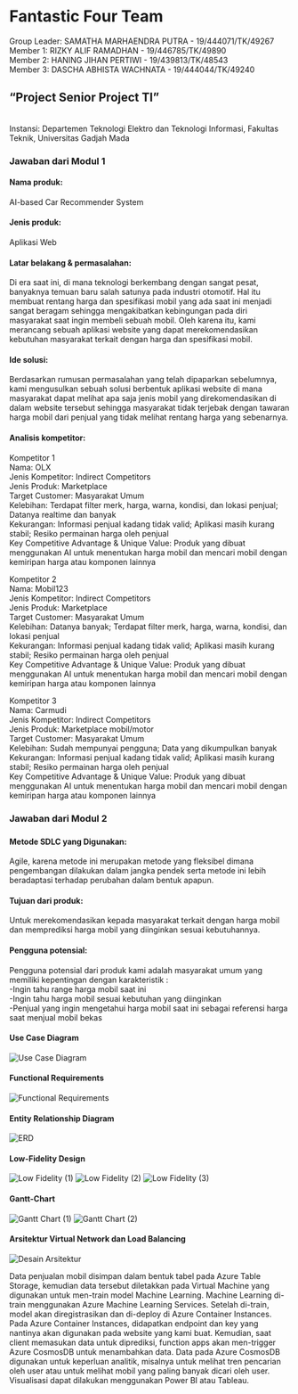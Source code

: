 <h1>Fantastic Four Team</h1>

Group Leader: SAMATHA MARHAENDRA PUTRA - 19/444071/TK/49267<br/>
Member 1: RIZKY ALIF RAMADHAN - 19/446785/TK/49890<br/>
Member 2: HANING JIHAN PERTIWI - 19/439813/TK/48543<br/>
Member 3: DASCHA ABHISTA WACHNATA - 19/444044/TK/49240<br/>

<h2>“Project Senior Project TI”</h2><br/>
Instansi: Departemen Teknologi Elektro dan Teknologi Informasi, Fakultas Teknik, Universitas Gadjah Mada<br/>



<h3>Jawaban dari Modul 1</h3>
<h4>Nama produk: </h4>
AI-based Car Recommender System<br/>

<h4>Jenis produk: </h4>
Aplikasi Web

<h4>Latar belakang & permasalahan: </h4>
Di era saat ini, di mana teknologi berkembang dengan sangat pesat, banyaknya temuan baru salah satunya pada industri otomotif. Hal itu membuat rentang harga dan spesifikasi mobil yang ada saat ini menjadi sangat beragam sehingga mengakibatkan kebingungan pada diri masyarakat saat ingin membeli sebuah mobil. Oleh karena itu, kami merancang sebuah aplikasi website yang dapat merekomendasikan kebutuhan masyarakat terkait dengan harga dan spesifikasi mobil.<br/>

<h4>Ide solusi: </h4>
Berdasarkan rumusan permasalahan yang telah dipaparkan sebelumnya, kami mengusulkan sebuah solusi berbentuk aplikasi website di mana masyarakat dapat melihat apa saja jenis mobil yang direkomendasikan di dalam website tersebut sehingga masyarakat tidak terjebak dengan tawaran harga mobil dari penjual yang tidak melihat rentang harga yang sebenarnya.<br/>

<h4>Analisis kompetitor: </h4>
Kompetitor 1<br/>
Nama: OLX<br/>
Jenis Kompetitor: Indirect Competitors<br/>
Jenis Produk: Marketplace<br/>
Target Customer: Masyarakat Umum<br/>
Kelebihan: Terdapat filter merk, harga, warna, kondisi, dan lokasi penjual; Datanya realtime dan banyak<br/>
Kekurangan: Informasi penjual kadang tidak valid; Aplikasi masih kurang stabil; Resiko permainan harga oleh penjual<br/>
Key Competitive Advantage & Unique Value: Produk yang dibuat menggunakan AI untuk menentukan harga mobil dan mencari mobil dengan kemiripan harga atau komponen lainnya<br/>

Kompetitor 2<br/>
Nama: Mobil123<br/>
Jenis Kompetitor: Indirect Competitors<br/>
Jenis Produk: Marketplace<br/>
Target Customer: Masyarakat Umum<br/>
Kelebihan: Datanya banyak; Terdapat filter merk, harga, warna, kondisi, dan lokasi penjual<br/>
Kekurangan: Informasi penjual kadang tidak valid; Aplikasi masih kurang stabil; Resiko permainan harga oleh penjual<br/>
Key Competitive Advantage & Unique Value: Produk yang dibuat menggunakan AI untuk menentukan harga mobil dan mencari mobil dengan kemiripan harga atau komponen lainnya<br/>

Kompetitor 3<br/>
Nama: Carmudi<br/>
Jenis Kompetitor: Indirect Competitors<br/>
Jenis Produk: Marketplace mobil/motor<br/>
Target Customer: Masyarakat Umum<br/>
Kelebihan: Sudah mempunyai pengguna; Data yang dikumpulkan banyak<br/>
Kekurangan: Informasi penjual kadang tidak valid; Aplikasi masih kurang stabil; Resiko permainan harga oleh penjual <br/>
Key Competitive Advantage & Unique Value: Produk yang dibuat menggunakan AI untuk menentukan harga mobil dan mencari mobil dengan kemiripan harga atau komponen lainnya<br/>



<h3>Jawaban dari Modul 2<h3>
<h4>Metode SDLC yang Digunakan:</h4>
Agile, karena metode ini merupakan metode yang fleksibel dimana pengembangan dilakukan dalam jangka pendek serta metode ini lebih beradaptasi terhadap perubahan dalam bentuk apapun.<br/>

<h4>Tujuan dari produk: </h4>
Untuk merekomendasikan kepada masyarakat terkait dengan harga mobil dan memprediksi harga mobil yang diinginkan sesuai kebutuhannya.<br/>

<h4>Pengguna potensial: </h4>
Pengguna potensial dari produk kami adalah masyarakat umum yang memiliki kepentingan dengan karakteristik :<br/>
-Ingin tahu range harga mobil saat ini<br/>
-Ingin tahu harga mobil sesuai kebutuhan yang diinginkan<br/> 
-Penjual yang ingin mengetahui harga mobil saat ini sebagai referensi harga saat menjual mobil bekas<br/>

<h4>Use Case Diagram</h4>
<img src="/AI-based-Car-Recommender-System/img/Use_Case.jpg" alt="Use Case Diagram">
  
<h4>Functional Requirements</h4>
<img src="/AI-based-Car-Recommender-System/img/FR.jpg" alt="Functional Requirements">
  
<h4>Entity Relationship Diagram</h4>
<img src="/AI-based-Car-Recommender-System/img/ERD.jpg" alt="ERD">
  
<h4>Low-Fidelity Design</h4>
<img src="/AI-based-Car-Recommender-System/img/Low_Fi1.jpg" alt="Low Fidelity (1)">
<img src="/AI-based-Car-Recommender-System/img/Low_Fi2.jpg" alt="Low Fidelity (2)">
<img src="/AI-based-Car-Recommender-System/img/Low_Fi3.jpg" alt="Low Fidelity (3)">

<h4>Gantt-Chart</h4>
<img src="/AI-based-Car-Recommender-System/img/GC_1.jpg" alt="Gantt Chart (1)">
<img src="/AI-based-Car-Recommender-System/img/GC_2.jpg" alt="Gantt Chart (2)">

<h4>Arsitektur Virtual Network dan Load Balancing</h4>
<img src="/AI-based-Car-Recommender-System/img/arch design.jpg" alt="Desain Arsitektur"><br/>

Data penjualan mobil disimpan dalam bentuk tabel pada Azure Table Storage, kemudian data tersebut diletakkan pada Virtual Machine yang digunakan untuk men-train model Machine Learning. Machine Learning di-train menggunakan Azure Machine Learning Services. Setelah di-train, model akan diregistrasikan dan di-deploy di Azure Container Instances. Pada Azure Container Instances, didapatkan endpoint dan key yang nantinya akan digunakan pada website yang kami buat. Kemudian, saat client memasukan data untuk diprediksi, function apps akan men-trigger Azure CosmosDB untuk menambahkan data. Data pada Azure CosmosDB digunakan untuk keperluan analitik, misalnya untuk melihat tren pencarian oleh user atau untuk melihat mobil yang paling banyak dicari oleh user. Visualisasi dapat dilakukan menggunakan Power BI atau Tableau.<br/>
